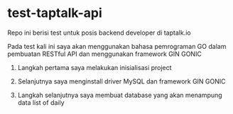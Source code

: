 # test-taptalk-api
Repo ini berisi test untuk posis backend developer di taptalk.io

Pada test kali ini saya akan menggunakan bahasa pemrograman GO
dalam pembuatan RESTful API dan menggunakan framework GIN GONIC

1. Langkah pertama saya melakukan inisialisasi project

2. Selanjutnya saya menginstall driver MySQL dan framework GIN GONIC

3. Langkah selanjutnya saya membuat database yang akan menampung data list of daily